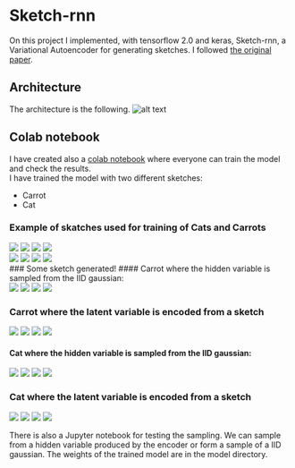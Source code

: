 # Sketch-rnn
On this project I implemented, with tensorflow 2.0 and keras, Sketch-rnn, a Variational Autoencoder for generating sketches. I followed 
[the original paper](https://arxiv.org/abs/1704.03477 "Sketch-RNN"). 
## Architecture
The architecture is the following. 
![alt text](https://github.com/tensorflow/magenta/blob/master/magenta/models/sketch_rnn/assets/sketch_rnn_schematic.svg)
## Colab notebook
I have created also a [colab notebook](https://github.com/MarioBonse/Sketch-rnn/blob/master/train_colab_notebook.ipynb) where everyone can train the model and check the results.   
I have trained the model with two different sketches:
* Carrot 
* Cat 
### Example of skatches used for training of Cats and Carrots
<div align="left">
<img src="https://github.com/MarioBonse/Sketch-rnn/blob/master/results/carrot_original_1.svg" />
<img src="https://github.com/MarioBonse/Sketch-rnn/blob/master/results/carrot_original_2.svg" />
  <img src="https://github.com/MarioBonse/Sketch-rnn/blob/master/results/carrot_original_3.svg" />
  <img src="https://github.com/MarioBonse/Sketch-rnn/blob/master/results/carrot_original_4.svg" />
</div>
<div align="left">
<img src="https://github.com/MarioBonse/Sketch-rnn/blob/master/results/cat_original_1.svg" />
<img src="https://github.com/MarioBonse/Sketch-rnn/blob/master/results/cat_original_2.svg" />
  <img src="https://github.com/MarioBonse/Sketch-rnn/blob/master/results/cat_original_3.svg" />
  <img src="https://github.com/MarioBonse/Sketch-rnn/blob/master/results/cat_original_4.svg" />
</div>
### Some sketch generated!
#### Carrot where the hidden variable is sampled from the IID gaussian:
<div align="left">
<img src="https://github.com/MarioBonse/Sketch-rnn/blob/master/results/carrot_from_IID_1.svg" />
<img src="https://github.com/MarioBonse/Sketch-rnn/blob/master/results/carrot_from_IID_2.svg" />
  <img src="https://github.com/MarioBonse/Sketch-rnn/blob/master/results/carrot_from_IID_3.svg" />
  <img src="https://github.com/MarioBonse/Sketch-rnn/blob/master/results/carrot_from_IID_4.svg" />
</div>

### Carrot where the latent variable is encoded from a sketch

<div align="left">
<img src="https://github.com/MarioBonse/Sketch-rnn/blob/master/results/carrot_from_sketch_latent_1.svg" />
<img src="https://github.com/MarioBonse/Sketch-rnn/blob/master/results/carrot_from_sketch_latent_2.svg" />
  <img src="https://github.com/MarioBonse/Sketch-rnn/blob/master/results/carrot_from_sketch_latent_3.svg" />
  <img src="https://github.com/MarioBonse/Sketch-rnn/blob/master/results/carrot_from_sketch_latent_4.svg" />
</div>

#### Cat where the hidden variable is sampled from the IID gaussian:
<div align="left">
<img src="https://github.com/MarioBonse/Sketch-rnn/blob/master/results/cat_from_IID_gaussian_1.svg" />
<img src="https://github.com/MarioBonse/Sketch-rnn/blob/master/results/cat_from_IID_gaussian_2.svg" />
  <img src="https://github.com/MarioBonse/Sketch-rnn/blob/master/results/cat_from_IID_gaussian_3.svg" />
  <img src="https://github.com/MarioBonse/Sketch-rnn/blob/master/results/cat_from_IID_gaussian_4.svg" />
</div>

### Cat where the latent variable is encoded from a sketch

<div align="left">
<img src="https://github.com/MarioBonse/Sketch-rnn/blob/master/results/cat_from_sketch_latent_1.svg" />
<img src="https://github.com/MarioBonse/Sketch-rnn/blob/master/results/cat_from_sketch_latent_2.svg" />
  <img src="https://github.com/MarioBonse/Sketch-rnn/blob/master/results/cat_from_sketch_latent_3.svg" />
  <img src="https://github.com/MarioBonse/Sketch-rnn/blob/master/results/cat_from_sketch_latent_4.svg" />
</div>

There is also a 
Jupyter notebook
for testing the sampling. 
We can sample from a hidden variable produced by the encoder or form a sample of a IID gaussian.
The weights of the trained model are in the model directory. 


